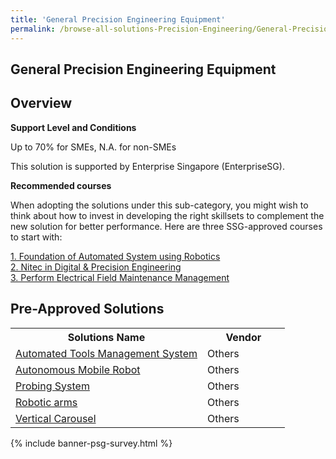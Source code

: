 ```yaml
---
title: 'General Precision Engineering Equipment'
permalink: /browse-all-solutions-Precision-Engineering/General-Precision-Engineering-Equipment
---
```


## General Precision Engineering Equipment
## Overview

**Support Level and Conditions**

Up to 70% for SMEs, N.A. for non-SMEs

This solution is supported by Enterprise Singapore (EnterpriseSG).

**Recommended courses**

When adopting the solutions under this sub-category, you might wish to think about how to invest in developing the right skillsets to complement the new solution for better performance. Here are three SSG-approved courses to start with:

<a href='https://sfec.enterprisejobskills.gov.sg/Course_Internet/CourseDetail/?CoursesReferenceNumber=TGS-2022014135'  target='_blank' rel='noopener'>1. Foundation of Automated System using Robotics</a><br>
<a href='https://sfec.enterprisejobskills.gov.sg/Course_Internet/CourseDetail/?CoursesReferenceNumber=TGS-2017504606'  target='_blank' rel='noopener'>2. Nitec in Digital & Precision Engineering</a><br>
<a href='https://sfec.enterprisejobskills.gov.sg/Course_Internet/CourseDetail/?CoursesReferenceNumber=TGS-2020504411'  target='_blank' rel='noopener'>3. Perform Electrical Field Maintenance Management</a><br>

## Pre-Approved Solutions

<table>
<tr>
<th style='width: auto;'><b>Solutions Name</b></th>
<th style='width: 30%;'><b>Vendor</b></th>
</tr>
<tr>
<td><a href='/productivity-solutions-grant/solutionrepo/solution22' target='_blank'>Automated Tools Management System</a><br></td>
<td>Others</td>
</tr>
<tr>
<td><a href='/productivity-solutions-grant/solutionrepo/solution25' target='_blank'>Autonomous Mobile Robot</a><br></td>
<td>Others</td>
</tr>
<tr>
<td><a href='/productivity-solutions-grant/solutionrepo/solution91' target='_blank'>Probing System</a><br></td>
<td>Others</td>
</tr>
<tr>
<td><a href='/productivity-solutions-grant/solutionrepo/solution102' target='_blank'>Robotic arms</a><br></td>
<td>Others</td>
</tr>
<tr>
<td><a href='/productivity-solutions-grant/solutionrepo/solution158' target='_blank'>Vertical Carousel</a><br></td>
<td>Others</td>
</tr>
</table>

{% include banner-psg-survey.html %}
